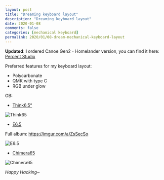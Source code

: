 ```yaml
---
layout: post
title: "Dreaming keyboard layout"
description: "Dreaming keyboard layout"
date: 2020-01-08
comments: false
categories: [mechanical keyboard]
permalink: 2020/01/08-dream-mechanical-keyboard-layout
---
```


**Updated**: I ordered Canoe Gen2 - Homelander version, you can find it here: [Percent Studio](https://percent.studio/products/canoe-gen2)

Preferred features for my keyboard layout:

* Polycarbonate
* QMK with type C
* RGB under glow

GB:

* [Think6.5°](https://geekhack.org/index.php?topic=100166.0)

![Think65]

* [E6.5](https://geekhack.org/index.php?topic=99655.0)

Full album: https://imgur.com/a/ZsSecSo

![E6.5]

* [Chimera65](https://geekhack.org/index.php?topic=103528.0)

![Chimera65]

[Think65]: https://i.imgur.com/bH5JgUfr.jpg
[E6.5]: https://i.imgur.com/ALzNll3r.jpg
[Chimera65]: https://instagram.fhan3-2.fna.fbcdn.net/v/t51.2885-15/e35/s1080x1080/71029383_2782329891797791_4853721067203993920_n.jpg?_nc_ht=instagram.fhan3-2.fna.fbcdn.net&_nc_cat=107&_nc_ohc=qHFU-baaur4AX-qZMMl&oh=923405abd8c62fb9a1add06e5efa39e9&oe=5EAA3363

*Happy Hacking~*
